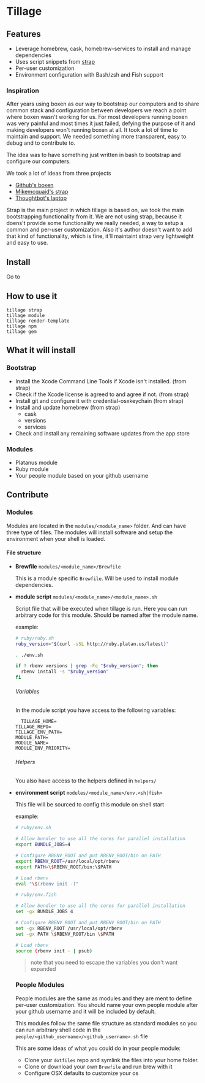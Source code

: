 # Tillage

## Features

- Leverage homebrew, cask, homebrew-services to install and manage dependencies
- Uses script snippets from [strap](https://github.com/mikemcquaid/strap)
- Per-user customization
- Environment configuration with Bash/zsh and Fish support

### Inspiration

After years using boxen as our way to bootstrap our computers and to share common stack and
configuration between developers we reach a point where boxen wasn't working for us. For most developers
running boxen was very painful and most times it just failed, defying the purpose of it and making developers
won't running boxen at all. It took a lot of time to maintain and support.
We needed something more transparent, easy to debug and to contribute to.

The idea was to have something just written in bash to bootstrap and configure our computers.

We took a lot of ideas from three projects

- [Github's boxen](https://github.com/boxen)
- [Mikemcquaid's strap](https://github.com/mikemcquaid/strap)
- [Thoughtbot's laptop](http://github.com/thoughtbot/laptop)

Strap is the main project in which tillage is based on, we took the main bootstrapping functionality from it.
We are not using strap, because it doens't provide some functionality we really needed, a way to setup a common and
per-user customization. Also it's author doesn't want to add that kind of functionality, which is fine, it'll maintaint
strap very lightweight and easy to use.

## Install

Go to

## How to use it

```
tillage strap
tillage module
tillage render-template
tillage npm
tillage gem
```

## What it will install

### Bootstrap

- Install the Xcode Command Line Tools if Xcode isn't installed. (from strap)
- Check if the Xcode license is agreed to and agree if not. (from strap)
- Install git and configure it with credential-osxkeychain (from strap)
- Install and update homebrew (from strap)
	- cask
	- versions
	- services
- Check and install any remaining software updates from the app store

### Modules

- Platanus module
- Ruby module
- Your people module based on your github username

## Contribute


### Modules

Modules are located in the `modules/<module_name>` folder. And can have three type of files.
The modules will install software and setup the environment when your shell is loaded.

#### File structure

- **Brewfile** `modules/<module_name>/Brewfile`

  This is a module specific `Brewfile`. Will be used to install module dependencies.

- **module script** `modules/<module_name>/<module_name>.sh`

  Script file that will be executed when tillage is run.
  Here you can run arbitrary code for this module. Should be named after the module name.

  example:

  ```bash
  # ruby/ruby.sh
  ruby_version="$(curl -sSL http://ruby.platan.us/latest)"

  . ./env.sh

  if ! rbenv versions | grep -Fq "$ruby_version"; then
    rbenv install -s "$ruby_version"
  fi
  ```

  ###### Variables

  In the module script you have access to the following  variables:

  ```
	TILLAGE_HOME=
  TILLAGE_REPO=
  TILLAGE_ENV_PATH=
  MODULE_PATH=
  MODULE_NAME=
  MODULE_ENV_PRIORITY=
	```

	###### Helpers

	You also have access to the helpers defined in `helpers/`

- **environment script** `modules/<module_name>/env.<sh|fish>`

  This file will be sourced to config this module on shell start

  example:

  ```bash
  # ruby/env.sh

  # Allow bundler to use all the cores for parallel installation
  export BUNDLE_JOBS=4

  # Configure RBENV_ROOT and put RBENV_ROOT/bin on PATH
  export RBENV_ROOT=/usr/local/opt/rbenv
  export PATH=\$RBENV_ROOT/bin:\$PATH

  # Load rbenv
  eval "\$(rbenv init -)"
  ```

  ```bash
  # ruby/env.fish

  # Allow bundler to use all the cores for parallel installation
  set -gx BUNDLE_JOBS 4

  # Configure RBENV_ROOT and put RBENV_ROOT/bin on PATH
  set -gx RBENV_ROOT /usr/local/opt/rbenv
  set -gx PATH \$RBENV_ROOT/bin \$PATH

  # Load rbenv
  source (rbenv init - | psub)
  ```

	> note that you need to escape the variables you don't want expanded

  ### People Modules

  People modules are the same as modules and they are ment to define per-user customization.
  You should name your own people module after your github username and it will be included by default.

  This modules follow the same file structure as standard modules so you can run arbitrary shell code in the `people/<github_username>/<github_username>.sh` file

  This are some ideas of what you could do in your people module:

  - Clone your `dotfiles` repo and symlink the files into your home folder.
  - Clone or download your own `Brewfile` and run brew with it
  - Configure OSX defaults to customize your os
